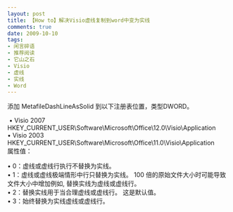 ```yaml
---
layout: post
title: 【How to】解决Visio虚线复制到word中变为实线
comments: true
date: 2009-10-10
tags:
- 闲言碎语
- 推荐阅读
- 它山之石
- Visio
- 虚线
- 实线
- Word
---
```


<p>添加 MetafileDashLineAsSolid 到以下注册表位置，类型DWORD。</p>
<p> • Visio 2007<br />HKEY_CURRENT_USER\Software\Microsoft\Office\12.0\Visio\Application<br />• Visio 2003<br />HKEY_CURRENT_USER\Software\Microsoft\Office\11.0\Visio\Application<br />属性值：</p>
<p>• 0：虚线或虚线行执行不替换为实线。<br />• 1：虚线或虚线极端情形中行只替换为实线。 100 倍的原始文件大小时可能导致文件大小中增加例如, 替换实线为虚线或虚线行。 <br />• 2：替换实线用于当合理虚线或虚线行。 这是默认值。 <br />• 3：始终替换为实线虚线或虚线行。 </p>
<p> </p>				
